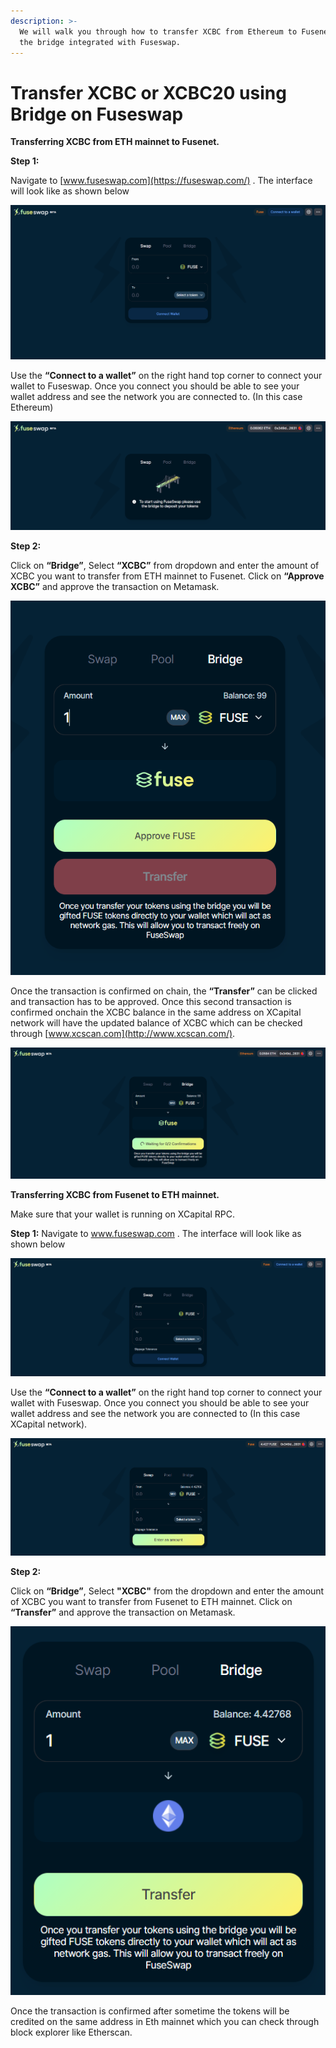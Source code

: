 ```yaml
---
description: >-
  We will walk you through how to transfer XCBC from Ethereum to Fusenet using
  the bridge integrated with Fuseswap.
---
```


# Transfer XCBC or XCBC20 using Bridge on Fuseswap

**Transferring XCBC from ETH mainnet to Fusenet.**

**Step 1:**

Navigate to [www.fuseswap.com](https://fuseswap.com/) . The interface will look like as shown below

![](../../.gitbook/assets/0%20%286%29.png)

Use the **“Connect to a wallet”** on the right hand top corner to connect your wallet to Fuseswap. Once you connect you should be able to see your wallet address and see the network you are connected to. \(In this case Ethereum\)

![](../../.gitbook/assets/1%20%289%29.png)

**Step 2:**

Click on **“Bridge”**, Select **“XCBC”** from dropdown and enter the amount of XCBC you want to transfer from ETH mainnet to Fusenet. Click on **“Approve XCBC”** and approve the transaction on Metamask.

![](../../.gitbook/assets/2%20%289%29.png)

Once the transaction is confirmed on chain, the **“Transfer”** can be clicked and transaction has to be approved. Once this second transaction is confirmed onchain the XCBC balance in the same address on XCapital network will have the updated balance of XCBC which can be checked through [www.xcscan.com](http://www.xcscan.com/). 

![](../../.gitbook/assets/3%20%288%29.png)

**Transferring XCBC from Fusenet to ETH mainnet.**

Make sure that your wallet is running on XCapital RPC.

**Step 1:** Navigate to www.fuseswap.com . The interface will look like as shown below

![](../../.gitbook/assets/4%20%289%29.png)

Use the **“Connect to a wallet”** on the right hand top corner to connect your wallet with Fuseswap. Once you connect you should be able to see your wallet address and see the network you are connected to \(In this case XCapital network\).

![](../../.gitbook/assets/5%20%286%29.png)

**Step 2:**

Click on **“Bridge”**, Select **"XCBC"** from the dropdown and enter the amount of XCBC you want to transfer from Fusenet to ETH mainnet. Click on **“Transfer”** and approve the transaction on Metamask.

![](../../.gitbook/assets/6%20%287%29.png)

Once the transaction is confirmed after sometime the tokens will be credited on the same address in Eth mainnet which you can check through block explorer like Etherscan.

